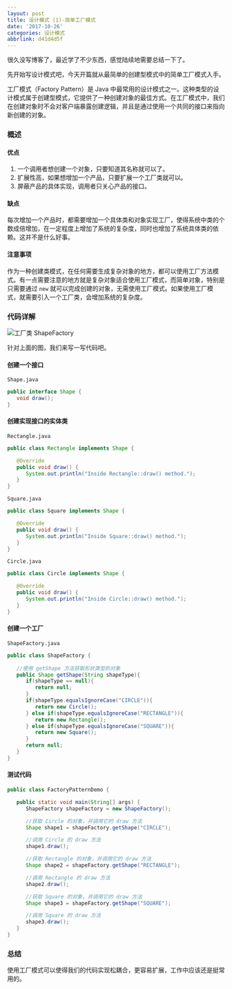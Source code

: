 ```yaml
---
layout: post
title: 设计模式 (1)-简单工厂模式
date: '2017-10-26'
categories: 设计模式
abbrlink: d41d4d5f
---
```


很久没写博客了，最近学了不少东西，感觉陆续地需要总结一下了。

先开始写设计模式吧，今天开篇就从最简单的创建型模式中的简单工厂模式入手。

工厂模式（Factory Pattern）是 Java 中最常用的设计模式之一。这种类型的设计模式属于创建型模式，它提供了一种创建对象的最佳方式。在工厂模式中，我们在创建对象时不会对客户端暴露创建逻辑，并且是通过使用一个共同的接口来指向新创建的对象。
<!-- more -->

### 概述

#### 优点
1. 一个调用者想创建一个对象，只要知道其名称就可以了。 
2. 扩展性高，如果想增加一个产品，只要扩展一个工厂类就可以。 
3. 屏蔽产品的具体实现，调用者只关心产品的接口。

#### 缺点

每次增加一个产品时，都需要增加一个具体类和对象实现工厂，使得系统中类的个数成倍增加，在一定程度上增加了系统的复杂度，同时也增加了系统具体类的依赖。这并不是什么好事。

#### 注意事项

作为一种创建类模式，在任何需要生成复杂对象的地方，都可以使用工厂方法模式。有一点需要注意的地方就是复杂对象适合使用工厂模式，而简单对象，特别是只需要通过 `new` 就可以完成创建的对象，无需使用工厂模式。如果使用工厂模式，就需要引入一个工厂类，会增加系统的复杂度。

### 代码详解

![工厂类 ShapeFactory](https://img.jiangchen.tech/20210505012458.png)

针对上面的图，我们来写一写代码吧。

#### 创建一个接口

`Shape.java`
```Java
public interface Shape {
   void draw();
}
```

#### 创建实现接口的实体类

`Rectangle.java`
```Java
public class Rectangle implements Shape {

   @Override
   public void draw() {
      System.out.println("Inside Rectangle::draw() method.");
   }
}
```

`Square.java`
```Java
public class Square implements Shape {

   @Override
   public void draw() {
      System.out.println("Inside Square::draw() method.");
   }
}
```

`Circle.java`
```Java
public class Circle implements Shape {

   @Override
   public void draw() {
      System.out.println("Inside Circle::draw() method.");
   }
}
```

#### 创建一个工厂

`ShapeFactory.java`
```Java
public class ShapeFactory {
    
   //使用 getShape 方法获取形状类型的对象
   public Shape getShape(String shapeType){
      if(shapeType == null){
         return null;
      }        
      if(shapeType.equalsIgnoreCase("CIRCLE")){
         return new Circle();
      } else if(shapeType.equalsIgnoreCase("RECTANGLE")){
         return new Rectangle();
      } else if(shapeType.equalsIgnoreCase("SQUARE")){
         return new Square();
      }
      return null;
   }
}
```

#### 测试代码

```Java
public class FactoryPatternDemo {

   public static void main(String[] args) {
      ShapeFactory shapeFactory = new ShapeFactory();

      //获取 Circle 的对象，并调用它的 draw 方法
      Shape shape1 = shapeFactory.getShape("CIRCLE");

      //调用 Circle 的 draw 方法
      shape1.draw();

      //获取 Rectangle 的对象，并调用它的 draw 方法
      Shape shape2 = shapeFactory.getShape("RECTANGLE");

      //调用 Rectangle 的 draw 方法
      shape2.draw();

      //获取 Square 的对象，并调用它的 draw 方法
      Shape shape3 = shapeFactory.getShape("SQUARE");

      //调用 Square 的 draw 方法
      shape3.draw();
   }
}
```

### 总结

使用工厂模式可以使得我们的代码实现松耦合，更容易扩展，工作中应该还是挺常用的。